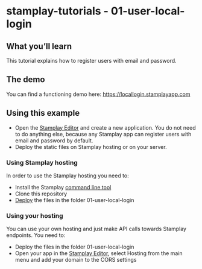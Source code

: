 stamplay-tutorials - 01-user-local-login
========================================

## What you’ll learn

This tutorial explains how to register users with email and password.

## The demo

You can find a functioning demo here: https://locallogin.stamplayapp.com

## Using this example 

- Open the [Stamplay Editor](https://editor.stamplay.com) and create a new application. You do not need to do anything else, because any Stamplay app can register users with email and password by default.
- Deploy the static files on Stamplay hosting or on your server.

### Using Stamplay hosting

In order to use the Stamplay hosting you need to: 
- Install the Stamplay [command line tool](https://stamplay.com/docs/hosting)
- Clone this repository
- [Deploy](https://stamplay.com/docs/hosting#deploying) the files in the folder 01-user-local-login

### Using your hosting

You can use your own hosting and just make API calls towards Stamplay endpoints. You need to:
- Deploy the files in the folder 01-user-local-login
- Open your app in the [Stamplay Editor](https://editor.stamplay.com), select Hosting from the main menu and add your domain to the CORS settings 
